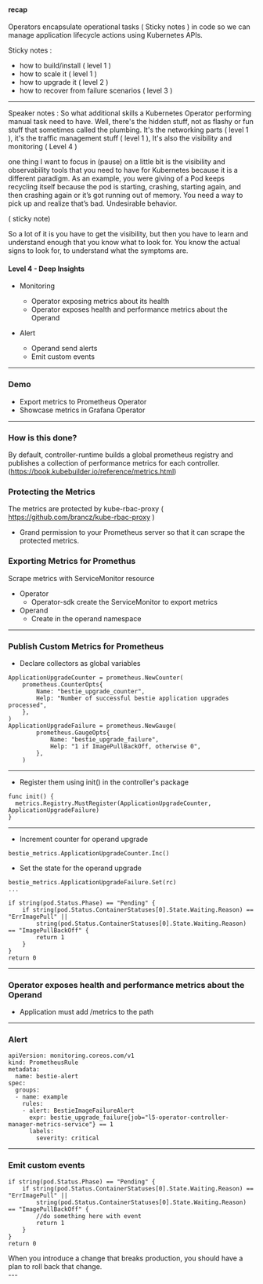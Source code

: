 #### recap

Operators encapsulate operational tasks ( Sticky notes ) in code so we can manage application lifecycle actions using Kubernetes APIs.  

Sticky notes :
- how to build/install ( level 1 )
- how to scale it ( level 1 ) 
- how to upgrade it ( level 2 ) 
- how to recover from failure scenarios ( level 3 )

---

<aside class="notes">

Speaker notes :
So what additional skills a Kubernetes Operator performing manual task need to have.
Well, there's the hidden stuff, not as flashy or fun stuff that sometimes called the plumbing.
It's the networking parts ( level 1 ), it's the traffic management stuff ( level 1 ), It's also the visibility and monitoring ( Level 4 )

one thing I want to focus in (pause) on a little bit is the visibility and observability tools that you need to have for Kubernetes because it is a different paradigm. As an example, you were giving of a Pod keeps recycling itself because the pod is starting, crashing, starting again, and then crashing again or it’s got running out of memory. You need a way to pick up and realize that’s bad. Undesirable behavior.

( sticky note)

 So a lot of it is you have to get the visibility, but then you have to learn and understand enough that you know what to look for. You know the actual signs to look for, to understand what the symptoms are.
</aside>

#### Level 4 - Deep Insights

- Monitoring
    - Operator exposing metrics about its health
    - Operator exposes health and performance metrics about the Operand

- Alert
    - Operand send alerts
    - Emit custom events

---

### Demo

- Export metrics to Prometheus Operator
- Showcase metrics in Grafana Operator

---

### How is this done?

By default, controller-runtime builds a global prometheus registry and publishes a collection of performance metrics for each controller. (https://book.kubebuilder.io/reference/metrics.html)

### Protecting the Metrics

The metrics are protected by kube-rbac-proxy ( https://github.com/brancz/kube-rbac-proxy )

- Grand permission to your Prometheus server so that it can scrape the protected metrics.


### Exporting Metrics for Promethus

Scrape metrics with ServiceMonitor resource

- Operator
  - Operator-sdk create the ServiceMonitor to export metrics
- Operand
  - Create in the operand namespace

---

### Publish Custom Metrics for Prometheus

- Declare collectors as global variables

```
ApplicationUpgradeCounter = prometheus.NewCounter(
    prometheus.CounterOpts{
        Name: "bestie_upgrade_counter",
        Help: "Number of successful bestie application upgrades processed",
    },
)
ApplicationUpgradeFailure = prometheus.NewGauge(
		prometheus.GaugeOpts{
			Name: "bestie_upgrade_failure",
			Help: "1 if ImagePullBackOff, otherwise 0",
		},
	)
```
---

- Register them using init() in the controller's package

```
func init() {
  metrics.Registry.MustRegister(ApplicationUpgradeCounter, ApplicationUpgradeFailure)
}

```
---

- Increment counter for operand upgrade

```
bestie_metrics.ApplicationUpgradeCounter.Inc()

```

- Set the state for the operand upgrade

```
bestie_metrics.ApplicationUpgradeFailure.Set(rc)
...

if string(pod.Status.Phase) == "Pending" {
    if string(pod.Status.ContainerStatuses[0].State.Waiting.Reason) == "ErrImagePull" ||
        string(pod.Status.ContainerStatuses[0].State.Waiting.Reason) == "ImagePullBackOff" {
        return 1
    }
}
return 0
```
---

### Operator exposes health and performance metrics about the Operand

- Application must add /metrics to the path

---

### Alert

```
apiVersion: monitoring.coreos.com/v1
kind: PrometheusRule
metadata:
  name: bestie-alert
spec:
  groups:
  - name: example
    rules:
    - alert: BestieImageFailureAlert
      expr: bestie_upgrade_failure{job="l5-operator-controller-manager-metrics-service"} == 1
      labels:
        severity: critical
```
---

### Emit custom events

```
if string(pod.Status.Phase) == "Pending" {
    if string(pod.Status.ContainerStatuses[0].State.Waiting.Reason) == "ErrImagePull" ||
        string(pod.Status.ContainerStatuses[0].State.Waiting.Reason) == "ImagePullBackOff" {
        //do something here with event
        return 1
    }
}
return 0

```
<aside class="notes">
When you introduce a change that breaks production, you should have a plan to roll back that change.

</aside>
---
